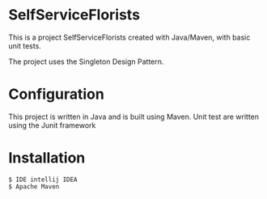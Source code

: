 # SelfServiceFlorists
This is a project SelfServiceFlorists created with Java/Maven, with basic unit tests. 

The project uses the Singleton Design Pattern. 

# Configuration
This project is written in Java and is built using Maven. Unit test are written using the Junit framework

# Installation

```
$ IDE intellij IDEA
$ Apache Maven
